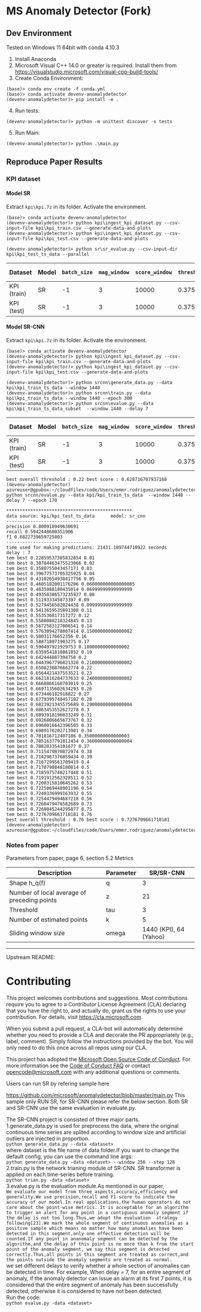 # MS Anomaly Detector (Fork)
## Dev Environment 
Tested on Windows 11 64bit with conda 4.10.3
1. Install Anaconda
2. Microsoft Visual C++ 14.0 or greater is required. Install them from https://visualstudio.microsoft.com/visual-cpp-build-tools/
3. Create Conda Environment:
```
(base)> conda env create -f conda.yml
(base)> conda activate devenv-anomalydetector
(devenv-anomalydetector)> pip install -e .
```
4. Run tests:
```
(devenv-anomalydetector)> python -m unittest discover -s tests
```
5. Run Main:
```
(devenv-anomalydetector)> python .\main.py
```

## Reproduce Paper Results

### KPI dataset

#### Model SR
Extract `kpi\kpi.7z` in its folder. Activate the environment. 

```
(base)> conda activate devenv-anomalydetector
(devenv-anomalydetector)> python kpi\ingest_kpi_dataset.py --csv-input-file kpi\kpi_train.csv --generate-data-and-plots
(devenv-anomalydetector)> python kpi\ingest_kpi_dataset.py --csv-input-file kpi\kpi_test.csv --generate-data-and-plots

(devenv-anomalydetector)> python sr\sr_evalue.py --csv-input-dir kpi\kpi_test_ts_data --parallel
```

| Dataset | Model | `batch_size` | `mag_window` | `score_window` | `threshold` | F1 Score | Precision | Recall | Time |
| ------- |------|--------------| ------------ | -------------- | ----------- |----------| --------- | ------ | ---- |
| KPI (train) | SR   | -1           | 3                    | 10000 | 0.375 | 0.66361  | 0.81299 | 0.5906 | 10.12s |
| KPI (test) | SR   | -1           | 3            | 10000 | 0.375 | 0.67523  | 0.75665 | 0.60962 | 9.77s |


#### Model SR-CNN
Extract `kpi\kpi.7z` in its folder. Activate the environment. 

```
(base)> conda activate devenv-anomalydetector
(devenv-anomalydetector)> python kpi\ingest_kpi_dataset.py --csv-input-file kpi\kpi_train.csv --generate-data-and-plots
(devenv-anomalydetector)> python kpi\ingest_kpi_dataset.py --csv-input-file kpi\kpi_test.csv --generate-data-and-plots

(devenv-anomalydetector)> python srcnn\generate_data.py --data kpi\kpi_train_ts_data --window 1440
(devenv-anomalydetector)> python srcnn\train.py --data kpi\kpi_train_ts_data --window 1440 --epoch 300
(devenv-anomalydetector)> python srcnn\evalue.py --data kpi\kpi_train_ts_data_subset  --window 1440 --delay 7
```

| Dataset | Model | `batch_size` | `mag_window` | `score_window` | `threshold` | F1 Score | Precision | Recall | Time |
| ------- |------|--------------| ------------ | -------------- | ----------- |----------| --------- | ------ | ---- |
| KPI (train) | SR   | -1           | 3                    | 10000 | 0.375 | 0.66361  | 0.81299 | 0.5906 | 10.12s |
| KPI (test) | SR   | -1           | 3            | 10000 | 0.375 | 0.67523  | 0.75665 | 0.60962 | 9.77s |

```
best overall threshold : 0.22 best score : 0.628716707937168
(devenv-anomalydetector) azureuser@gpubox:~/cloudfiles/code/Users/emer.rodriguez/anomalydetector$ python srcnn/evalue.py --data kpi/kpi_train_ts_data  --window 1440 --delay 7 --epoch 170

***********************************************
data source: kpi/kpi_test_ts_data      model: sr_cnn
-------------------------------
precision 0.800918949630691
recall 0.5942448680351906
f1 0.6822739659725803
-------------------------------
time used for making predictions: 21431.189744710922 seconds
delay : 7
tem best 0.22859537385832854 0.01
tem best 0.30784463475523066 0.02
tem best 0.3580755043457171 0.03
tem best 0.39677573705325925 0.04
tem best 0.43102654938417756 0.05
tem best 0.4605182001176206 0.060000000000000005
tem best 0.4835088180435014 0.06999999999999999
tem best 0.49350386573235927 0.08
tem best 0.511933345873397 0.09
tem best 0.5279456582024438 0.09999999999999999
tem best 0.5413659535891308 0.11
tem best 0.553536817317272 0.12
tem best 0.5580088218324845 0.13
tem best 0.5672583127006541 0.14
tem best 0.5763094278807414 0.15000000000000002
tem best 0.58031176652356 0.16
tem best 0.588718071903275 0.17
tem best 0.590497921929753 0.18000000000000002
tem best 0.6359541810861052 0.19
tem best 0.642444887394758 0.2
tem best 0.6443967796021328 0.21000000000000002
tem best 0.6508230876662774 0.22
tem best 0.6564421437553521 0.23
tem best 0.6621816284737633 0.24000000000000002
tem best 0.6668866160783019 0.25
tem best 0.6697135602634293 0.26
tem best 0.673446182918822 0.27
tem best 0.6779395748457102 0.28
tem best 0.6823921345575689 0.29000000000000004
tem best 0.6863453552627278 0.3
tem best 0.6893918196033249 0.31
tem best 0.6926806665673767 0.32
tem best 0.6960016642396505 0.33
tem best 0.6989176202713901 0.34
tem best 0.701816712407186 0.35000000000000003
tem best 0.7051637791012454 0.36000000000000004
tem best 0.708203354101677 0.37
tem best 0.7115479870872974 0.38
tem best 0.7142967376859434 0.39
tem best 0.7167299561709419 0.4
tem best 0.7170798848180814 0.5
tem best 0.7185975748217448 0.51
tem best 0.7191912562328511 0.52
tem best 0.7208315810645262 0.53
tem best 0.7225069448901196 0.54
tem best 0.7240336999163932 0.55
tem best 0.7254479494687218 0.56
tem best 0.7260479476582689 0.73
tem best 0.7268045244295877 0.75
tem best 0.7276709661718181 0.76
best overall threshold : 0.76 best score : 0.7276709661718181
(devenv-anomalydetector) azureuser@gpubox:~/cloudfiles/code/Users/emer.rodriguez/anomalydetector$

```
### Notes from paper

Parameters from paper, page 6, section 5.2 Metrics

| Description  | Parameter | SR/SR-CNN |
|--------------|----------|-----------|
| Shape h_q(f) | q | 3 |
| Number of local average of preceding points | z | 21 |
| Threshold | tau | 3 |
| Number of estimated points | k | 5 |
| Sliding window size | omega | 1440 (KPI), 64 (Yahoo) |

---
Upstream README:

# Contributing

This project welcomes contributions and suggestions.  Most contributions require you to agree to a
Contributor License Agreement (CLA) declaring that you have the right to, and actually do, grant us
the rights to use your contribution. For details, visit https://cla.microsoft.com.

When you submit a pull request, a CLA-bot will automatically determine whether you need to provide
a CLA and decorate the PR appropriately (e.g., label, comment). Simply follow the instructions
provided by the bot. You will only need to do this once across all repos using our CLA.

This project has adopted the [Microsoft Open Source Code of Conduct](https://opensource.microsoft.com/codeofconduct/).
For more information see the [Code of Conduct FAQ](https://opensource.microsoft.com/codeofconduct/faq/) or
contact [opencode@microsoft.com](mailto:opencode@microsoft.com) with any additional questions or comments.

Users can run SR by refering sample here

https://github.com/microsoft/anomalydetector/blob/master/main.py
This sample only RUN SR, for SR-CNN please refer the below section. Both SR and SR-CNN use the same evaluation in evaluate.py.

The SR-CNN project is consisted of three major parts.<br> 
1.generate_data.py is used for preprocess the data, where the original continuous time series are splited according to window size and  artificial outliers are injected in proportion. <br> 
`
python generate_data.py --data <dataset>
`<br> 
where dataset is the file name of data folder.If you want to change the default config, you can use the command line args:<br>
`
python generate_data.py -data <dataset> --window 256 --step 128
`<br> 
2.train.py is the network trianing module of SR-CNN. SR transformer is applied on each time-series before training.<br> 
`
python trian.py -data <dataset>
`<br> 
3.evalue.py is the evaluation module.As mentioned in our paper, <br>
`
We evaluate our model from three aspects,accuracy,efficiency and generality.We use precision,recall and F1-score to indicate the  accuracy of our model.In real applications,the human operators do not care about the point-wise metrics. It is acceptable for an algorithm to trigger an alert for any point in a contiguous anomaly segment if the delay is not too long.Thus,we adopt the evaluation  strategy following[23].We mark the whole segment of continuous anomalies as a positive sample which means no matter how many anomalies have been detected in this segment,only one effective detection will be counted.If any point in ananomaly segment can be detected by the algorithm,and the delay of this point is no more than k from the start point of the anomaly segment, we say this segment is detected correctly.Thus,all points in this segment are treated as correct,and the points outside the anomaly segments are treated as normal. 
`<br>
we set different delays to verify whether a whole section of anomalies can be detected in time. For example,  When delay = 7, for an entire segment of anomaly, if the anomaly detector can issue an alarm at its first 7 points, it is considered that the entire segment of anomaly has been successfully detected, otherwise it is considered to have not been detected.<br> 
Run the code:<br>
`
python evalue.py -data <dataset>
`<br> 
